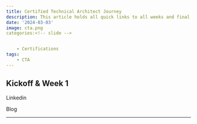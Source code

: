 ```yaml
---
title: Certified Technical Architect Journey
description: This article holds all quick links to all weeks and final considerations of my CTA Journey.
date: '2024-03-03'
image: cta.png
categories:<!-- slide -->


    - Certifications
tags:
    - CTA
---
```


## Kickoff & Week 1

Linkedin

Blog


---